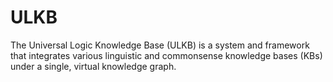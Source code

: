 # ULKB
The Universal Logic Knowledge Base (ULKB) is a system and framework that integrates various linguistic and commonsense knowledge bases (KBs) under a single, virtual knowledge graph.
